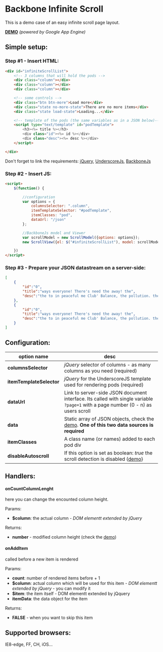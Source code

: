 Backbone Infinite Scroll
========================

This is a demo case of an easy infinite scroll page layout.  

[**DEMO**](http://demoinfinite.appspot.com/) *(powered by Google App Engine)*

## Simple setup: ##

### Step #1 - Insert HTML: ###
```html
<div id="infiniteScrollList">
    <!-- 3 columns that will hold the pods -->
    <div class="column"></div>
    <div class="column"></div>
    <div class="column"></div>

    <!-- some controls -->
    <div class="btn btn-more">Load more</div>
    <div class="state no-more-state">There are no more items</div>
    <div class="state load-state">Loading...</div>

    <!-- template of the pods (the same variables as in a JSON below)-->
    <script type="text/template" id="podTemplate">
        <h3><%= title %></h3>
        <div class="id"><%= id %></div>
        <div class="desc"><%= desc %></div>
    </script>

</div>
```
Don't forget to link the requirements: [jQuery](http://jquery.org), [UnderscoreJs](http://underscorejs.org/), [BackboneJs](http://backbonejs.org/)


### Step #2 - Insert JS: ###
```html
<script>
    $(function() {

        //configuration
        var options = {
            columnsSelector: ".column",
            itemTemplateSelector: "#podTemplate",
            itemClasses: "pod",
            dataUrl: "/json"
        };

        //BackboneJs model and Viewer
        var scrollModel = new ScrollModel({options: options});
        new ScrollView({el: $("#infiniteScrollList"), model: scrollModel, options: options});

    })
</script>
```

### Step #3 - Prepare your JSON datastream on a server-side: ###

```json
[
    {
        "id":"0",
        "title":"ways everyone! There's need the away! the",
        "desc":"the to in peaceful me Club' Balance, the pollution. the the"
    },
    {
        "id":"0",
        "title":"ways everyone! There's need the away! the",
        "desc":"the to in peaceful me Club' Balance, the pollution. the the"
    }
]

```

## Configuration: ##

|option name               | desc                                                                              |
|--------------------------|-----------------------------------------------------------------------------------|
|**columnsSelector**       | *jQuery* selector of columns - as many columns as you need (required)             |
|**itemTemplateSelector**  | *jQuery* for the UnderscoreJS template used for rendering pods (required)         |
|**dataUrl**               | Link to server-side JSON document interface. Its called with single variable `?page=1` with a page number (0 - n) as users scroll |
|**data**                  | Static array of JSON objects, check the [demo](http://demoinfinite.appspot.com/static-data). **One of this two data sources is required** |
|**itemClasses**           | A class name (or names) added to each pod div                                     |
|**disableAutoscroll**     | If this option is set as boolean: *true* the scroll detection is disabled ([demo](http://demoinfinite.appspot.com/manual-loading)} |

## Handlers: ##

#### onCountColumnLenght ####
here you can change the encounted column height.

Params:

 - **$column**: the actual column - *DOM elementt extended by jQuery*

Returns:

 - **number** - modified column height  (check the [demo](http://demoinfinite.appspot.com/alternative-layout)) 
 
#### onAddItem ####
called before a new item is rendered

Params:

 - **count**: number of rendered items before + 1
 - **$column**: actual column which will be used for this item  - *DOM elementt extended by jQuery* - you can modify it
 - **$item**: the item itself  - DOM elementt extended by jQquery 
 - **itemData**: the data object for the item

Returns:

 - **FALSE** - when you want to skip this item
 
## Supported browsers: ##

IE8-edge, FF, CH, iOS... 
